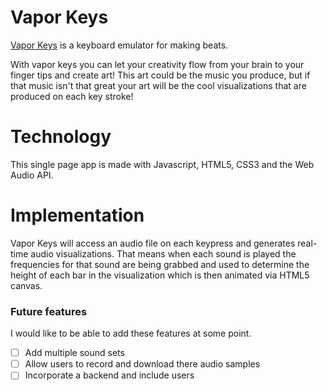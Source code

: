 # Vapor Keys
[Vapor Keys](https://vapor-keys.herokuapp.com/) is a keyboard emulator for making beats.


With vapor keys you can let your creativity flow from your brain to your finger tips and create art! This art could be the music you produce, but if that music isn't that great your art will be the cool visualizations that are produced on each key stroke!

# Technology
This single page app is made with Javascript, HTML5, CSS3 and the Web Audio API.

# Implementation

Vapor Keys will access an audio file on each keypress and generates real-time audio visualizations. That means when each sound is played the frequencies for that sound are being grabbed and used to determine the height of each bar in the visualization which is then animated via HTML5 canvas.



### Future features

I would like to be able to add these features at some point.
- [ ] Add multiple sound sets
- [ ] Allow users to record and download there audio samples
- [ ] Incorporate a backend and include users
